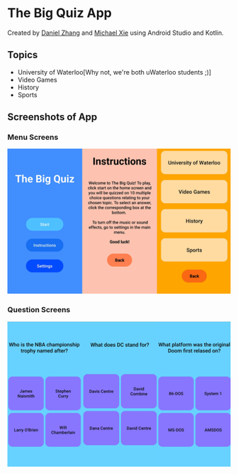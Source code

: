 # The Big Quiz App
Created by [Daniel Zhang](https://github.com/danielrzhang) and [Michael Xie](https://github.com/Derzz) using Android Studio and Kotlin.

## Topics
- University of Waterloo[Why not, we're both uWaterloo students ;)]
- Video Games
- History
- Sports

## Screenshots of App
### Menu Screens
<img align="bottom" src="https://github.com/Derzz/quiz-app/blob/main/Screenshots/menuScreens.png"/>

### Question Screens
<img align="bottom" src="https://github.com/Derzz/quiz-app/blob/main/Screenshots/quizScreens.png"/>

